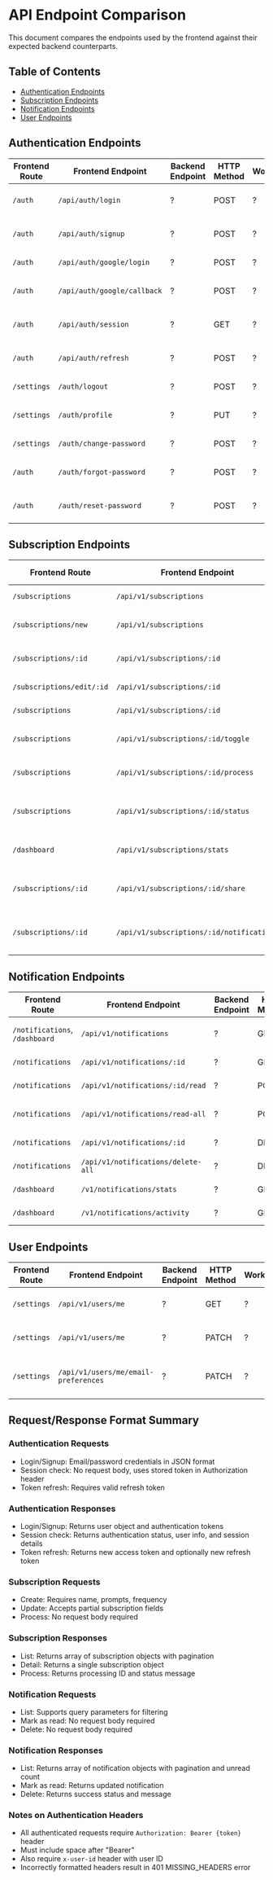 # API Endpoint Comparison

This document compares the endpoints used by the frontend against their expected backend counterparts.

## Table of Contents
- [Authentication Endpoints](#authentication-endpoints)
- [Subscription Endpoints](#subscription-endpoints)
- [Notification Endpoints](#notification-endpoints)
- [User Endpoints](#user-endpoints)

## Authentication Endpoints

| Frontend Route | Frontend Endpoint | Backend Endpoint | HTTP Method | Working? | Comments |
|----------------|-------------------|------------------|-------------|----------|----------|
| `/auth` | `/api/auth/login` | ? | POST | ? | Used for user login with email/password |
| `/auth` | `/api/auth/signup` | ? | POST | ? | Used for new user registration |
| `/auth` | `/api/auth/google/login` | ? | POST | ? | Initiates Google OAuth flow |
| `/auth` | `/api/auth/google/callback` | ? | POST | ? | Processes Google OAuth callback |
| `/auth` | `/api/auth/session` | ? | GET | ? | Checks current authentication session |
| `/auth` | `/api/auth/refresh` | ? | POST | ? | Refreshes expired access token |
| `/settings` | `/auth/logout` | ? | POST | ? | Logs out the current user |
| `/settings` | `/auth/profile` | ? | PUT | ? | Updates user profile information |
| `/settings` | `/auth/change-password` | ? | POST | ? | Changes user password |
| `/auth` | `/auth/forgot-password` | ? | POST | ? | Requests password reset email |
| `/auth` | `/auth/reset-password` | ? | POST | ? | Sets new password with reset token |

## Subscription Endpoints

| Frontend Route | Frontend Endpoint | Backend Endpoint | HTTP Method | Working? | Comments |
|----------------|-------------------|------------------|-------------|----------|----------|
| `/subscriptions` | `/api/v1/subscriptions` | ? | GET | ? | Lists all subscriptions |
| `/subscriptions/new` | `/api/v1/subscriptions` | ? | POST | ? | Creates a new subscription |
| `/subscriptions/:id` | `/api/v1/subscriptions/:id` | ? | GET | ? | Gets specific subscription details |
| `/subscriptions/edit/:id` | `/api/v1/subscriptions/:id` | ? | PATCH | ? | Updates a subscription |
| `/subscriptions` | `/api/v1/subscriptions/:id` | ? | DELETE | ? | Deletes a subscription |
| `/subscriptions` | `/api/v1/subscriptions/:id/toggle` | ? | PATCH | ? | Toggles subscription active status |
| `/subscriptions` | `/api/v1/subscriptions/:id/process` | ? | POST | ? | Triggers immediate processing |
| `/subscriptions` | `/api/v1/subscriptions/:id/status` | ? | GET | ? | Gets subscription processing status |
| `/dashboard` | `/api/v1/subscriptions/stats` | ? | GET | ? | Gets subscription statistics |
| `/subscriptions/:id` | `/api/v1/subscriptions/:id/share` | ? | POST | ? | Shares a subscription with another user |
| `/subscriptions/:id` | `/api/v1/subscriptions/:id/notifications` | ? | GET | ? | Gets notifications for a subscription |

## Notification Endpoints

| Frontend Route | Frontend Endpoint | Backend Endpoint | HTTP Method | Working? | Comments |
|----------------|-------------------|------------------|-------------|----------|----------|
| `/notifications`, `/dashboard` | `/api/v1/notifications` | ? | GET | ? | Lists notifications with pagination/filtering |
| `/notifications` | `/api/v1/notifications/:id` | ? | GET | ? | Gets a specific notification |
| `/notifications` | `/api/v1/notifications/:id/read` | ? | POST | ? | Marks notification as read |
| `/notifications` | `/api/v1/notifications/read-all` | ? | POST | ? | Marks all notifications as read |
| `/notifications` | `/api/v1/notifications/:id` | ? | DELETE | ? | Deletes a notification |
| `/notifications` | `/api/v1/notifications/delete-all` | ? | DELETE | ? | Deletes all notifications |
| `/dashboard` | `/v1/notifications/stats` | ? | GET | ? | Gets notification statistics |
| `/dashboard` | `/v1/notifications/activity` | ? | GET | ? | Gets notification activity data |

## User Endpoints

| Frontend Route | Frontend Endpoint | Backend Endpoint | HTTP Method | Working? | Comments |
|----------------|-------------------|------------------|-------------|----------|----------|
| `/settings` | `/api/v1/users/me` | ? | GET | ? | Gets current user profile |
| `/settings` | `/api/v1/users/me` | ? | PATCH | ? | Updates current user profile |
| `/settings` | `/api/v1/users/me/email-preferences` | ? | PATCH | ? | Updates email notification preferences |

## Request/Response Format Summary

### Authentication Requests
- Login/Signup: Email/password credentials in JSON format
- Session check: No request body, uses stored token in Authorization header
- Token refresh: Requires valid refresh token

### Authentication Responses
- Login/Signup: Returns user object and authentication tokens
- Session check: Returns authentication status, user info, and session details
- Token refresh: Returns new access token and optionally new refresh token

### Subscription Requests
- Create: Requires name, prompts, frequency
- Update: Accepts partial subscription fields
- Process: No request body required

### Subscription Responses
- List: Returns array of subscription objects with pagination
- Detail: Returns a single subscription object
- Process: Returns processing ID and status message

### Notification Requests
- List: Supports query parameters for filtering
- Mark as read: No request body required
- Delete: No request body required

### Notification Responses
- List: Returns array of notification objects with pagination and unread count
- Mark as read: Returns updated notification
- Delete: Returns success status and message

### Notes on Authentication Headers
- All authenticated requests require `Authorization: Bearer {token}` header
- Must include space after "Bearer"
- Also require `x-user-id` header with user ID
- Incorrectly formatted headers result in 401 MISSING_HEADERS error